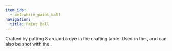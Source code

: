 ```yaml
---
item_ids:
  - ae2:white_paint_ball
navigation:
  title: Paint Ball
---
```


Crafted by putting 8 <ItemLink
id="matter_ball"/> around a dye in the crafting
table. Used in the <ItemLink
id="color_applicator"/>, and can also be shot
with the <ItemLink id="matter_cannon"/>.
